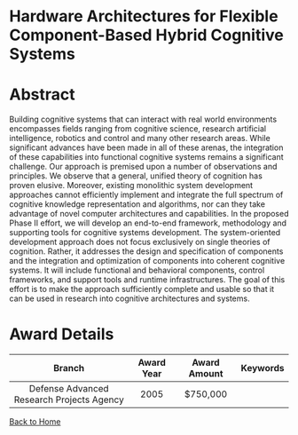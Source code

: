 
Hardware Architectures for Flexible Component-Based Hybrid Cognitive Systems
============================================================================

# Abstract


Building cognitive systems that can interact with real world environments encompasses fields ranging from cognitive science, research artificial intelligence, robotics and control and many other research areas.   While significant advances have been made in all of these arenas, the integration of these capabilities into functional cognitive systems remains a significant challenge. Our approach is premised upon a number of observations and principles.  We observe that a general, unified theory of cognition has proven elusive.  Moreover, existing monolithic system development approaches cannot efficiently implement and integrate the full spectrum of cognitive knowledge representation and algorithms, nor can they take advantage of novel computer architectures and capabilities. In the proposed Phase II effort, we will develop an end-to-end framework, methodology and supporting tools for cognitive systems development.  The system-oriented development approach does not focus exclusively on single theories of cognition.  Rather, it addresses the design and specification of components and the integration and optimization of components into coherent cognitive systems.  It will include functional and behavioral components, control frameworks, and support tools and runtime infrastructures.  The goal of this effort is to make the approach sufficiently complete and usable so that it can be used in research into cognitive architectures and systems.  

# Award Details

|Branch|Award Year|Award Amount|Keywords|
| :---: | :---: | :---: | :---: |
|Defense Advanced Research Projects Agency|2005|$750,000||
  
  


[Back to Home](https://github.com/chrischow/dod_sbir_awards/JT/#76)